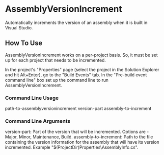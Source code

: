 # AssemblyVersionIncrement
Automatically increments the version of an assembly when it is built in Visual Studio.

## How To Use
AssemblyVersionIncrement works on a per-project basis.  So, it must be set up for each project that needs to be incremented.

In the project's "Properties" page (select the project in the Solution Explorer and hit Alt+Enter), go to the "Build Events" tab.  In the "Pre-build event command line" box set up the command line to run AssemblyVersionIncrement.

### Command Line Usage
  path-to-assemblyversionincrement version-part assembly-to-increment

### Command Line Arguments
version-part: Part of the version that will be incremented.  Options are - Major, Minor, Maintenance, Build.
assembly-to-increment: Path to the file containing the version information for the assembly that will have its version incremented.  Example "$(ProjectDir)Properties\AssemblyInfo.cs".
